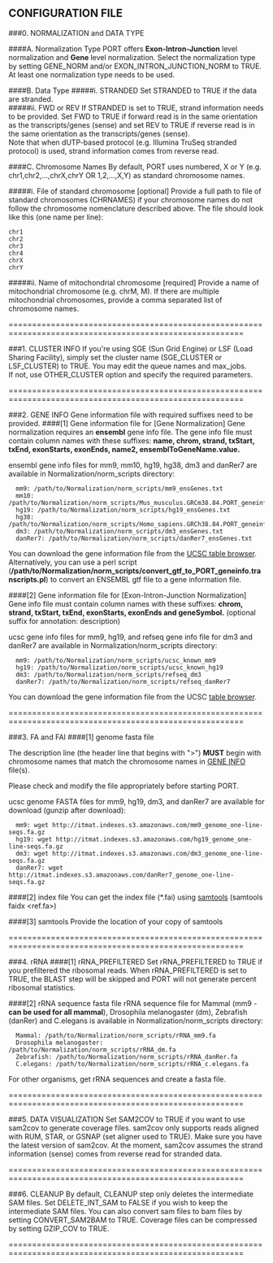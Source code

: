 ## CONFIGURATION FILE

###0. NORMALIZATION and DATA TYPE

####A. Normalization Type
PORT offers **Exon-Intron-Junction** level normalization and **Gene** level normalization. Select the normalization type by setting GENE_NORM and/or EXON_INTRON_JUNCTION_NORM to TRUE. At least one normalization type needs to be used.

####B. Data Type
#####i. STRANDED
Set STRANDED to TRUE if the data are stranded.<br>
#####ii. FWD or REV
If STRANDED is set to TRUE, strand information needs to be provided. Set FWD to TRUE if forward read is in the same orientation as the transcripts/genes (sense) and set REV to TRUE if reverse read is in the same orientation as the transcripts/genes (sense).<br>
Note that when dUTP-based protocol (e.g. Illumina TruSeq stranded protocol) is used, strand information comes from reverse read.

####C. Chromosome Names
By default, PORT uses numbered, X or Y (e.g. chr1,chr2,...,chrX,chrY OR 1,2,...,X,Y) as standard chromosome names.

#####i. File of standard chromosome [optional]
Provide a full path to file of standard chromosomes (CHRNAMES) if your chromosome names do not follow the chromosome nomenclature described above. The file should look like this (one name per line):

    chr1
    chr2
    chr3
    chr4
    chrX
    chrY

#####ii. Name of mitochondrial chromosome [required]
Provide a name of mitochondrial chromosome (e.g. chrM, M). If there are multiple mitochondrial chromosomes, provide a comma separated list of chromosome names.

========================================================================================================

###1. CLUSTER INFO
If you're using SGE (Sun Grid Engine) or LSF (Load Sharing Facility), simply set the cluster name (SGE_CLUSTER or LSF_CLUSTER) to TRUE. You may edit the queue names and max_jobs.<br>
If not, use OTHER_CLUSTER option and specify the required parameters.

========================================================================================================

###2. GENE INFO
Gene information file with required suffixes need to be provided.
####[1] Gene information file for [Gene Normalization]
Gene normalization requires an **ensembl** gene info file. The gene info file must contain column names with these suffixes: __name, chrom, strand, txStart, txEnd, exonStarts, exonEnds, name2, ensemblToGeneName.value.__ 

ensembl gene info files for mm9, mm10, hg19, hg38, dm3 and danRer7 are available in Normalization/norm_scripts directory:

      mm9: /path/to/Normalization/norm_scripts/mm9_ensGenes.txt
      mm10: /path/to/Normalization/norm_scripts/Mus_musculus.GRCm38.84.PORT_geneinfo.txt
      hg19: /path/to/Normalization/norm_scripts/hg19_ensGenes.txt
      hg38: /path/to/Normalization/norm_scripts/Homo_sapiens.GRCh38.84.PORT_geneinfo.txt
      dm3: /path/to/Normalization/norm_scripts/dm3_ensGenes.txt
      danRer7: /path/to/Normalization/norm_scripts/danRer7_ensGenes.txt

You can download the gene information file from the [UCSC table browser](http://genome.ucsc.edu/cgi-bin/hgTables). Alternatively, you can use a perl script (**/path/to/Normalization/norm_scripts/convert_gtf_to_PORT_geneinfo.transcripts.pl**) to convert an ENSEMBL gtf file to a gene information file. 

####[2] Gene information file for [Exon-Intron-Junction Normalization]
Gene info file must contain column names with these suffixes: __chrom, strand, txStart, txEnd, exonStarts, exonEnds and geneSymbol.__
(optional suffix for annotation: description)

ucsc gene info files for mm9, hg19, and refseq gene info file for dm3 and danRer7 are available in Normalization/norm_scripts directory:

      mm9: /path/to/Normalization/norm_scripts/ucsc_known_mm9
      hg19: /path/to/Normalization/norm_scripts/ucsc_known_hg19
      dm3: /path/to/Normalization/norm_scripts/refseq_dm3
      danRer7: /path/to/Normalization/norm_scripts/refseq_danRer7

You can download the gene information file from the UCSC [table browser](http://genome.ucsc.edu/cgi-bin/hgTables). 

========================================================================================================

###3. FA and FAI
####[1] genome fasta file

The description line (the header line that begins with ">") **MUST** begin with chromosome names that match the chromosome names in [GENE INFO](https://github.com/itmat/Normalization/blob/master/about_cfg.md#2-gene-info) file(s).

Please check and modify the file appropriately before starting PORT. 

ucsc genome FASTA files for mm9, hg19, dm3, and danRer7 are available for download (gunzip after download):

      mm9: wget http://itmat.indexes.s3.amazonaws.com/mm9_genome_one-line-seqs.fa.gz
      hg19: wget http://itmat.indexes.s3.amazonaws.com/hg19_genome_one-line-seqs.fa.gz
      dm3: wget http://itmat.indexes.s3.amazonaws.com/dm3_genome_one-line-seqs.fa.gz
      danRer7: wget http://itmat.indexes.s3.amazonaws.com/danRer7_genome_one-line-seqs.fa.gz


####[2] index file
You can get the index file (*.fai) using [samtools](http://samtools.sourceforge.net/) (samtools faidx &lt;ref.fa>)

####[3] samtools
Provide the location of your copy of samtools

========================================================================================================

###4. rRNA
####[1] rRNA_PREFILTERED
Set rRNA_PREFILTERED to TRUE if you prefiltered the ribosomal reads. When rRNA_PREFILTERED is set to TRUE, the BLAST step will be skipped and PORT will not generate percent ribosomal statistics.

####[2] rRNA sequence fasta file
rRNA sequence file for Mammal (mm9 - **can be used for all mammal**), Drosophila melanogaster (dm), Zebrafish (danRer) and C.elegans is available in Normalization/norm_scripts directory:

      Mammal: /path/to/Normalization/norm_scripts/rRNA_mm9.fa
      Drosophila melanogaster: /path/to/Normalization/norm_scripts/rRNA_dm.fa
      Zebrafish: /path/to/Normalization/norm_scripts/rRNA_danRer.fa
      C.elegans: /path/to/Normalization/norm_scripts/rRNA_c.elegans.fa

For other organisms, get rRNA sequences and create a fasta file.

========================================================================================================

###5. DATA VISUALIZATION
Set SAM2COV to TRUE if you want to use sam2cov to generate coverage files. sam2cov only supports reads aligned with RUM, STAR, or GSNAP (set aligner used to TRUE). Make sure you have the latest version of sam2cov. At the moment, sam2cov assumes the strand information (sense) comes from reverse read for stranded data.

========================================================================================================

###6. CLEANUP
By default, CLEANUP step only deletes the intermediate SAM files. Set DELETE_INT_SAM to FALSE if you wish to keep the intermediate SAM files. You can also convert sam files to bam files by setting CONVERT_SAM2BAM to TRUE. Coverage files can be compressed by setting GZIP_COV to TRUE. 

========================================================================================================